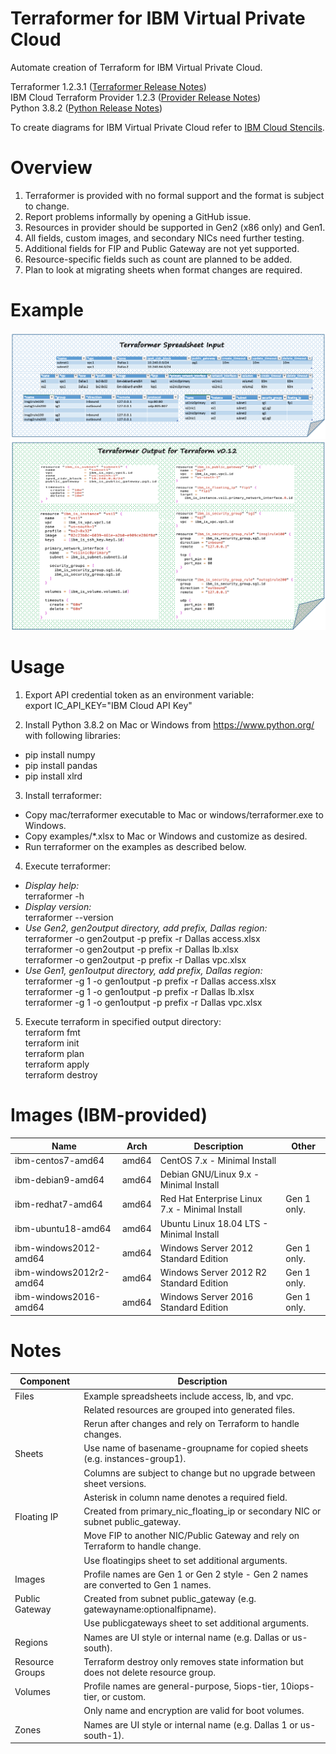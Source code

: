 # Terraformer for IBM Virtual Private Cloud

Automate creation of Terraform for IBM Virtual Private Cloud.

Terraformer 1.2.3.1 ([Terraformer Release Notes](releases.md))\
IBM Cloud Terraform Provider 1.2.3 ([Provider Release Notes](https://github.com/IBM-Cloud/terraform-provider-ibm/releases))\
Python 3.8.2 ([Python Release Notes](https://www.python.org/downloads/release/python-382/))

To create diagrams for IBM Virtual Private Cloud refer to [IBM Cloud Stencils](https://github.com/ibm-cloud-architecture/ibm-cloud-stencils).

# Overview

1. Terraformer is provided with no formal support and the format is subject to change.
2. Report problems informally by opening a GitHub issue.
3. Resources in provider should be supported in Gen2 (x86 only) and Gen1.
4. All fields, custom images, and secondary NICs need further testing.
5. Additional fields for FIP and Public Gateway are not yet supported.
6. Resource-specific fields such as count are planned to be added.
7. Plan to look at migrating sheets when format changes are required.

# Example

![TerraformerInputExample](/images/terraformerinputexample.png)
![TerraformerOutputExample12](/images/terraformeroutputexample12.png)

# Usage

1. Export API credential token as an environment variable:\
export IC_API_KEY="IBM Cloud API Key"

2. Install Python 3.8.2 on Mac or Windows from https://www.python.org/ with following libraries:
- pip install numpy
- pip install pandas
- pip install xlrd

3. Install terraformer:
- Copy mac/terraformer executable to Mac or windows/terraformer.exe to Windows.
- Copy examples/*.xlsx to Mac or Windows and customize as desired.
- Run terraformer on the examples as described below.

4. Execute terraformer:
- *Display help:*\
terraformer -h
- *Display version:*\
terraformer --version
- *Use Gen2, gen2output directory, add prefix, Dallas region:*\
terraformer -o gen2output -p prefix -r Dallas access.xlsx\
terraformer -o gen2output -p prefix -r Dallas lb.xlsx\
terraformer -o gen2output -p prefix -r Dallas vpc.xlsx
- *Use Gen1, gen1output directory, add prefix, Dallas region:*\
terraformer -g 1 -o gen1output -p prefix -r Dallas access.xlsx\
terraformer -g 1 -o gen1output -p prefix -r Dallas lb.xlsx\
terraformer -g 1 -o gen1output -p prefix -r Dallas vpc.xlsx

5. Execute terraform in specified output directory:\
terraform fmt\
terraform init\
terraform plan\
terraform apply\
terraform destroy

# Images (IBM-provided)

| Name | Arch | Description | Other |
| --- | --- | --- | --- |
| ibm-centos7-amd64 | amd64 | CentOS 7.x - Minimal Install | |
| ibm-debian9-amd64 | amd64 | Debian GNU/Linux 9.x - Minimal Install | |
| ibm-redhat7-amd64 | amd64 | Red Hat Enterprise Linux 7.x - Minimal Install | Gen 1 only. |
| ibm-ubuntu18-amd64 | amd64 | Ubuntu Linux 18.04 LTS - Minimal Install | |
| ibm-windows2012-amd64 | amd64 | Windows Server 2012 Standard Edition | Gen 1 only. |
| ibm-windows2012r2-amd64 | amd64 | Windows Server 2012 R2 Standard Edition | Gen 1 only. |
| ibm-windows2016-amd64 | amd64 | Windows Server 2016 Standard Edition | Gen 1 only. |

# Notes

| Component | Description |
| --- | --- |
| Files | Example spreadsheets include access, lb, and vpc. |
| | Related resources are grouped into generated files. |
| | Rerun after changes and rely on Terraform to handle changes. |
| Sheets | Use name of basename-groupname for copied sheets (e.g. instances-group1). |
| | Columns are subject to change but no upgrade between sheet versions. |
| | Asterisk in column name denotes a required field. |
| Floating IP | Created from primary_nic_floating_ip or secondary NIC or subnet public_gateway. |
| | Move FIP to another NIC/Public Gateway and rely on Terraform to handle change. |
| | Use floatingips sheet to set additional arguments. |
| Images | Profile names are Gen 1 or Gen 2 style - Gen 2 names are converted to Gen 1 names. |
| Public Gateway | Created from subnet public_gateway (e.g. gatewayname:optionalfipname). |  
| | Use publicgateways sheet to set additional arguments. |
| Regions | Names are UI style or internal name (e.g. Dallas or us-south). |
| Resource Groups | Terraform destroy only removes state information but does not delete resource group.
| Volumes | Profile names are general-purpose, 5iops-tier, 10iops-tier, or custom. |
| | Only name and encryption are valid for boot volumes. |
| Zones | Names are UI style or internal name (e.g. Dallas 1 or us-south-1). |
